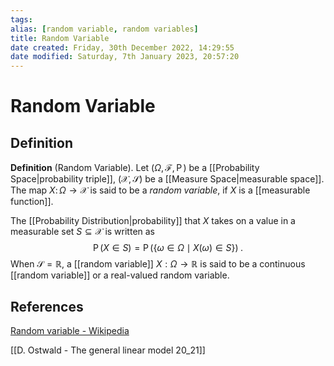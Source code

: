 ```yaml
---
tags: 
alias: [random variable, random variables]
title: Random Variable
date created: Friday, 30th December 2022, 14:29:55
date modified: Saturday, 7th January 2023, 20:57:20
---
```


# Random Variable

## Definition

**Definition** (Random Variable). Let ${\displaystyle (\Omega ,{\mathcal {F}},\operatorname {P} )}$ be a [[Probability Space|probability triple]], $(\mathcal{X}, \mathcal{S})$ be a [[Measure Space|measurable space]]. The map ${\displaystyle X\colon \Omega \to \mathcal{X}}$ is said to be a _random variable_, if $X$ is a [[measurable function]].

The [[Probability Distribution|probability]] that $X$ takes on a value in a measurable set ${\displaystyle S\subseteq \mathcal{X}}$ is written as $${\displaystyle \operatorname {P} (X\in S)=\operatorname {P} (\{\omega \in \Omega \mid X(\omega )\in S\})}\;.$$When $\mathcal{S}=\mathbb{R}$, a [[random variable]] $X:\Omega\to\mathbb{R}$ is said to be a continuous [[random variable]] or a real-valued random variable.

## References

[Random variable - Wikipedia](https://en.wikipedia.org/wiki/Random_variable)

[[D. Ostwald - The general linear model 20_21]]